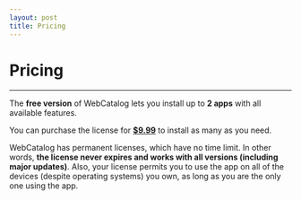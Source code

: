 ```yaml
---
layout: post
title: Pricing
---
```


# Pricing
* * *

The **free version** of WebCatalog lets you install up to **2 apps** with all available features.

You can purchase the license for **<a href="https://webcatalog.onfastspring.com/webcatalog-lite">$9.99</a>** to install as many as you need.

WebCatalog has permanent licenses, which have no time limit. In other words, **the license never expires and works with all versions (including major updates)**. Also, your license permits you to use the app on all of the devices (despite operating systems) you own, as long as you are the only one using the app.
